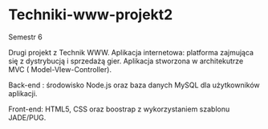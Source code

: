 # Techniki-www-projekt2

Semestr 6

Drugi projekt z Technik WWW. Aplikacja internetowa: platforma zajmująca się z dystrybucją i sprzedażą gier.
Aplikacja  stworzona w architekutrze MVC ( Model-VIew-Controller).

Back-end : środowisko Node.js oraz baza danych MySQL dla użytkowników aplikacji.

Front-end: HTML5, CSS oraz boostrap z wykorzystaniem szablonu JADE/PUG. 

